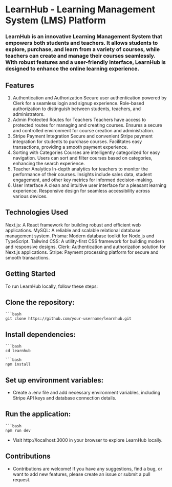 # LearnHub - Learning Management System (LMS) Platform

### LearnHub is an innovative Learning Management System that empowers both students and teachers. It allows students to explore, purchase, and learn from a variety of courses, while teachers can create and manage their courses seamlessly. With robust features and a user-friendly interface, LearnHub is designed to enhance the online learning experience.

## Features
   1. Authentication and Authorization
       Secure user authentication powered by Clerk for a seamless login and signup experience.
       Role-based authorization to distinguish between students, teachers, and administrators.
   2. Admin Protected Routes for Teachers
       Teachers have access to protected routes for managing and creating courses.
       Ensures a secure and controlled environment for course creation and administration.
   3. Stripe Payment Integration
       Secure and convenient Stripe payment integration for students to purchase courses.
       Facilitates easy transactions, providing a smooth payment experience.
   4. Sorting with Categories
       Courses are intelligently categorized for easy navigation.
       Users can sort and filter courses based on categories, enhancing the search experience.
   5. Teacher Analytics
       In-depth analytics for teachers to monitor the performance of their courses.
       Insights include sales data, student engagement, and other key metrics for informed decision-making.
   6. User Interface
       A clean and intuitive user interface for a pleasant learning experience.
       Responsive design for seamless accessibility across various devices.

## Technologies Used
Next.js: A React framework for building robust and efficient web applications.
MySQL: A reliable and scalable relational database management system.
Prisma: Modern database toolkit for Node.js and TypeScript.
Tailwind CSS: A utility-first CSS framework for building modern and responsive designs.
Clerk: Authentication and authorization solution for Next.js applications.
Stripe: Payment processing platform for secure and smooth transactions.

## Getting Started
To run LearnHub locally, follow these steps:

## Clone the repository:

    ```bash
    git clone https://github.com/your-username/learnhub.git

## Install dependencies:

    ```bash
    cd learnhub

    ```bash
    npm install
    
## Set up environment variables:

  - Create a .env file and add necessary environment variables, including Stripe API keys and database connection details.
  
## Run the application:

    ```bash
    npm run dev
    
  - Visit http://localhost:3000 in your browser to explore LearnHub locally.

## Contributions

   - Contributions are welcome! If you have any suggestions, find a bug, or want to add new features, please create an issue or submit a pull request.
